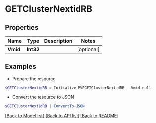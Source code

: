 # GETClusterNextidRB
## Properties

Name | Type | Description | Notes
------------ | ------------- | ------------- | -------------
**Vmid** | **Int32** |  | [optional] 

## Examples

- Prepare the resource
```powershell
$GETClusterNextidRB = Initialize-PVEGETClusterNextidRB  -Vmid null
```

- Convert the resource to JSON
```powershell
$GETClusterNextidRB | ConvertTo-JSON
```

[[Back to Model list]](../README.md#documentation-for-models) [[Back to API list]](../README.md#documentation-for-api-endpoints) [[Back to README]](../README.md)

